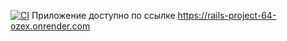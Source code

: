 [![CI](https://github.com/Ilya-Sche/rails-project-64/actions/workflows/ci.yml/badge.svg)](https://github.com/Ilya-Sche/rails-project-64/actions/workflows/ci.yml)
Приложение доступно по ссылке https://rails-project-64-ozex.onrender.com